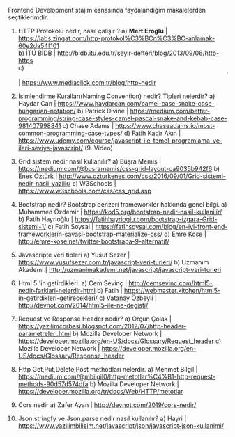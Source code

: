Frontend Development stajım esnasında faydalandığım makalelerden seçtiklerimdir.


1) HTTP Protokolü nedir, nasıl çalışır ?
	 a) <strong>Mert Eroğlu</strong> | https://labs.zingat.com/http-protokol%C3%BCn%C3%BC-anlamak-60e2da54f101 <br>
	 b) İTÜ BİDB | http://bidb.itu.edu.tr/seyir-defteri/blog/2013/09/06/http-https <br>
 	 c) <marquee>Tuğba Ayvaz</marquee> | https://www.mediaclick.com.tr/blog/http-nedir <br>

2) İsimlendirme Kuralları(Naming Convention) nedir? Tipleri nelerdir?
	a) 	Haydar Can | https://www.haydarcan.com/camel-case-snake-case-hungarian-notation/
	b) Patrick Divine | https://medium.com/better-programming/string-case-styles-camel-pascal-snake-and-kebab-case-981407998841
	c) Chase Adams | https://www.chaseadams.io/most-common-programming-case-types/
	d) Fatih Kadir Akın | https://www.udemy.com/course/javascript-ile-temel-programlama-ve-ileri-seviye-javascript/ (9. Video)

3) Grid sistem nedir nasıl kullanılır?
	a) Büşra Memiş | https://medium.com/@busramemis/css-grid-layout-ca9035b942f6
	b) Enes Öztürk | http://www.ozturkenes.com/css/2016/09/01/Grid-sistemi-nedir-nasil-yazilir/
	c) W3Schools | https://www.w3schools.com/css/css_grid.asp

4) Bootstrap nedir?  Bootstrap benzeri frameworkler hakkında genel bilgi.
	a) Muhammed Özdemir | https://kod5.org/bootstrap-nedir-nasil-kullanilir/
	b) Fatih Hayrioğlu | https://fatihhayrioglu.com/bootstrap-izgara-Grid-sistemi-1/
	c) Fatih Soysal | https://fatihsoysal.com/blog/en-iyi-front-end-frameworklerin-savasi-bootstrap-materialize-css/
 	d) Emre Köse | http://emre-kose.net/twitter-bootstrapa-9-alternatif/

5) Javascripte veri tipleri 
	a) Yusuf Sezer | https://www.yusufsezer.com.tr/javascript-veri-turleri/
	b) Uzmanım Akademi | http://uzmanimakademi.net/javascript/javascript-veri-turleri

6) Html 5 'in getirdikleri.
	a) Cem Sevinç | http://cemsevinc.com/html5-nedir-farklari-nelerdir-html
	b) Fatih | https://webmaster.kitchen/html5-in-getirdikleri-getirecekleri/
	c) Vatanay Özbeyli | http://devnot.com/2014/html5-ile-ne-degisti/

7) Request ve Response Header nedir?
	a) Orçun Çolak | https://yazilimcorbasi.blogspot.com/2012/07/http-header-parametreleri.html
	b) Mozilla Developer Network | https://developer.mozilla.org/en-US/docs/Glossary/Request_header
	c) Mozilla Developer Network | https://developer.mozilla.org/en-US/docs/Glossary/Response_header
8) Http Get,Put,Delete,Post methodları nelerdir.
	a) Mehmet Bilgil | https://medium.com/@mbilgil0/http-metotlar%C4%B1-http-request-methods-90d57d574dfa
	b) Mozilla Developer Network | https://developer.mozilla.org/tr/docs/Web/HTTP/metotlar
9) Cors nedir
	a) Zafer Ayan | http://devnot.com/2019/cors-nedir/

10) Json.stringfy ve Json.parse nedir nasıl kullanılır?
a) Hayri | https://www.yazilimbilisim.net/javascript/json/javascript-json-kullanimi/

